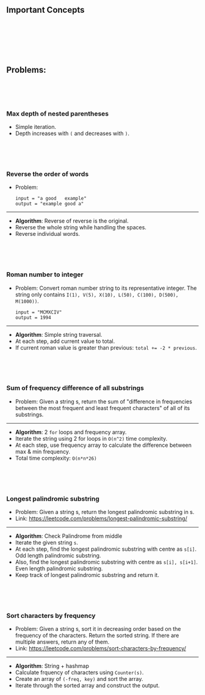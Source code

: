 ## Important Concepts

<br>
<br>
<br>
<br>
<br>

## Problems:

<br>
<br>
<br>

### Max depth of nested parentheses
- Simple iteration.
- Depth increases with `(` and decreases with `)`.

<br>
<br>
<br>

### Reverse the order of words
- Problem:
    ```
    input = "a good   example"
    output = "example good a"
    ```

---

- **Algorithm**: Reverse of reverse is the original.
- Reverse the whole string while handling the spaces.
- Reverse individual words.

<br>
<br>
<br>

### Roman number to integer

- Problem: Convert roman number string to its representative integer. The string only contains `I(1), V(5), X(10), L(50), C(100), D(500), M(1000))`.
    ```
    input = "MCMXCIV"
    output = 1994
    ```

---

- **Algorithm**: Simple string traversal.
- At each step, add current value to total.
- If current roman value is greater than previous: `total += -2 * previous`.

<br>
<br>
<br>

### Sum of frequency difference of all substrings

- Problem: Given a string s, return the sum of "difference in frequencies between the most frequent and least frequent characters" of all of its substrings.

---

- **Algorithm**: 2 `for` loops and frequency array.
- Iterate the string using 2 for loops in `O(n^2)` time complexity.
- At each step, use frequency array to calculate the difference between max & min frequency.
- Total time complexity: `O(n*n*26)`

<br>
<br>
<br>

### Longest palindromic substring

- Problem: Given a string s, return the longest palindromic substring in s.
- Link: https://leetcode.com/problems/longest-palindromic-substring/

---

- **Algorithm**: Check Palindrome from middle
- Iterate the given string `s`.
- At each step, find the longest palindromic substring with centre as `s[i]`. Odd length palindromic substring.
- Also, find the longest palindromic substring with centre as `s[i], s[i+1]`. Even length palindromic substring.
- Keep track of longest palindromic substring and return it.

<br>
<br>
<br>

### Sort characters by frequency

- Problem: Given a string s, sort it in decreasing order based on the frequency of the characters. Return the sorted string. If there are multiple answers, return any of them.
- Link: https://leetcode.com/problems/sort-characters-by-frequency/

---

- **Algorithm**: String + hashmap
- Calculate frquency of characters using `Counter(s)`.
- Create an array of `(-freq, key)` and sort the array.
- Iterate through the sorted array and construct the output.

<br>
<br>
<br>

###
